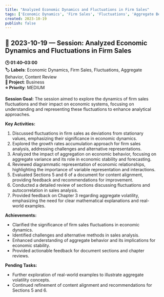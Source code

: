 ```yaml
---
title: "Analyzed Economic Dynamics and Fluctuations in Firm Sales"
tags: ['Economic Dynamics', 'Firm Sales', 'Fluctuations', 'Aggregate Behavior', 'Content Review']
created: 2023-10-19
publish: false
---
```


## 📅 2023-10-19 — Session: Analyzed Economic Dynamics and Fluctuations in Firm Sales

**🕒 01:40–03:00**  
**🏷️ Labels**: Economic Dynamics, Firm Sales, Fluctuations, Aggregate Behavior, Content Review  
**📂 Project**: Business  
**⭐ Priority**: MEDIUM  


**Session Goal:**
The session aimed to explore the dynamics of firm sales fluctuations and their impact on economic systems, focusing on understanding and representing these fluctuations to enhance analytical approaches.

**Key Activities:**
1. Discussed fluctuations in firm sales as deviations from stationary values, emphasizing their significance in economic dynamics.
2. Explored the growth rates accumulation approach for firm sales analysis, addressing challenges and alternative representations.
3. Analyzed the impact of aggregation on economic behavior, focusing on aggregate variance and its role in economic stability and forecasting.
4. Reviewed diagrammatic representation of economic relationships, highlighting the importance of variable representation and interactions.
5. Evaluated Sections 5 and 6 of a document for content alignment, providing feedback and recommendations for improvement.
6. Conducted a detailed review of sections discussing fluctuations and autocorrelation in sales analysis.
7. Provided feedback on Chapter 3 regarding aggregate volatility, emphasizing the need for clear mathematical explanations and real-world examples.

**Achievements:**
- Clarified the significance of firm sales fluctuations in economic dynamics.
- Identified challenges and alternative methods in sales analysis.
- Enhanced understanding of aggregate behavior and its implications for economic stability.
- Provided actionable feedback for document sections and chapter reviews.

**Pending Tasks:**
- Further exploration of real-world examples to illustrate aggregate volatility concepts.
- Continued refinement of content alignment and recommendations for Sections 5 and 6.
